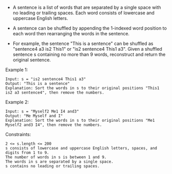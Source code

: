 - A sentence is a list of words that are separated by a single space with no leading or trailing spaces. Each word consists of lowercase and uppercase English letters.

- A sentence can be shuffled by appending the 1-indexed word position to each word then rearranging the words in the sentence.

- For example, the sentence "This is a sentence" can be shuffled as "sentence4 a3 is2 This1" or "is2 sentence4 This1 a3".
Given a shuffled sentence s containing no more than 9 words, reconstruct and return the original sentence.

 

Example 1:

    Input: s = "is2 sentence4 This1 a3"
    Output: "This is a sentence"
    Explanation: Sort the words in s to their original positions "This1 is2 a3 sentence4", then remove the numbers.
Example 2:

    Input: s = "Myself2 Me1 I4 and3"
    Output: "Me Myself and I"
    Explanation: Sort the words in s to their original positions "Me1 Myself2 and3 I4", then remove the numbers.
    

Constraints:

    2 <= s.length <= 200
    s consists of lowercase and uppercase English letters, spaces, and digits from 1 to 9.
    The number of words in s is between 1 and 9.
    The words in s are separated by a single space.
    s contains no leading or trailing spaces.